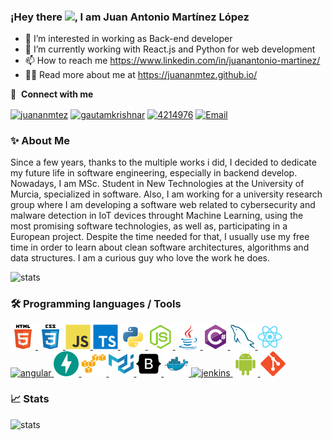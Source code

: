 ### ¡Hey there <a href="https://www.gautamkrishnar.com/"><img src="https://media.giphy.com/media/hvRJCLFzcasrR4ia7z/giphy.gif" width="5%"></a>, I am Juan Antonio Martínez López 
- 👀 I’m interested in working as Back-end developer
- 🌱 I’m currently working with React.js and Python for web development
- 📫 How to reach me https://www.linkedin.com/in/juanantonio-martinez/
- 👨‍💻 Read more about me at https://juananmtez.github.io/

🔗 &nbsp;**Connect with me**
<p align="left">
<a href="https://juananmtez.github.io/" target="blank"><img align="center" src="https://www.svgrepo.com/show/294206/web-webpage.svg" alt="juananmtez" height="30" width="40" /></a>
<a href="https://www.linkedin.com/in/juanantonio-martinez/" target="blank"><img align="center" src="https://raw.githubusercontent.com/rahuldkjain/github-profile-readme-generator/master/src/images/icons/Social/linked-in-alt.svg" alt="gautamkrishnar" height="30" width="40" /></a>
<a href="https://stackoverflow.com/users/19906802/juan-antonio-martinez-lopez" target="blank"><img align="center" src="https://raw.githubusercontent.com/rahuldkjain/github-profile-readme-generator/master/src/images/icons/Social/stack-overflow.svg" alt="4214976" height="30" width="40" /></a>
   <a href="mailto:martinezlopezjuanantonio@gmail.com"><img align="center" src="https://upload.wikimedia.org/wikipedia/commons/7/7e/Gmail_icon_%282020%29.svg" alt="Email" height="30" width="40" /></a>

</p>

### ✨ About Me

Since a few years, thanks to the multiple works i did, I decided to dedicate my future life in software engineering, especially in backend develop. Nowadays, I am MSc. Student in New Technologies at the University of Murcia, specialized in software. Also, I am working for a university research group where I am developing a software web related to cybersecurity and malware detection in IoT devices throught Machine Learning, using the most promising software technologies, as well as, participating in a European project. Despite the time needed for that, I usually use my free time in order to learn about clean software architectures, algorithms and data structures. I am a curious guy who love the work he does.


![stats](https://github-readme-stats.vercel.app/api?username=JuananMtez&hide_title=true&show_icons=true&theme=radical)

### 🛠️ Programming languages / Tools
<p align="left"> 
  <a href="https://www.w3.org/html/" target="_blank"> <img src="https://raw.githubusercontent.com/devicons/devicon/master/icons/html5/html5-original-wordmark.svg" alt="html5" width="40" height="40"/> </a>
  <a href="https://www.w3schools.com/css/" target="_blank"> <img src="https://raw.githubusercontent.com/devicons/devicon/master/icons/css3/css3-original-wordmark.svg" alt="css3" width="40" height="40"/> </a>
  <a href="https://developer.mozilla.org/en-US/docs/Web/JavaScript" target="_blank"> <img src="https://raw.githubusercontent.com/devicons/devicon/master/icons/javascript/javascript-original.svg" alt="javascript" width="40" height="40"/> </a>
  <a href="https://www.typescriptlang.org/" target="_blank"> <img src="https://github.com/devicons/devicon/blob/master/icons/typescript/typescript-original.svg" alt="typescript" width="40" height="40"/> </a>
  <a href="https://www.python.org" target="_blank"> <img src="https://raw.githubusercontent.com/devicons/devicon/master/icons/python/python-original.svg" alt="python" width="40" height="40"/> </a>
  <a href="https://nodejs.org" target="_blank"> <img src="https://raw.githubusercontent.com/devicons/devicon/master/icons/nodejs/nodejs-original.svg" alt="nodejs" width="40" height="40"/> </a>
  <a href="https://www.java.com/es/" target="_blank"> <img src="https://raw.githubusercontent.com/devicons/devicon/master/icons/java/java-original.svg" alt="nodejs" width="40" height="40"/> </
  <a href="https://learn.microsoft.com/en-us/dotnet/csharp/" target="_blank"> <img src="https://raw.githubusercontent.com/devicons/devicon/master/icons/csharp/csharp-original.svg" alt="csharp" width="40" height="40"/> </a>
  <a href="https://www.mysql.com/" target="_blank"> <img src="https://raw.githubusercontent.com/devicons/devicon/master/icons/mysql/mysql-original.svg" alt="mysql" width="40" height="40"/> </a>
  <a href="https://reactjs.org/" target="_blank"> <img src="https://raw.githubusercontent.com/devicons/devicon/master/icons/react/react-original.svg" alt="react" width="40" height="40"/> </a>
  <a href="https://angular.io" target="_blank"> <img src="https://angular.io/assets/images/logos/angular/angular.svg" alt="angular" width="40" height="40"/> </a>
  <a href="https://fastapi.tiangolo.com/" target="_blank"> <img src="https://raw.githubusercontent.com/devicons/devicon/master/icons/fastapi/fastapi-original.svg" alt="fastapi" width="40" height="40"/> </a>
  <a href="https://aws.amazon.com" target="_blank"> <img src="https://raw.githubusercontent.com/devicons/devicon/master/icons/amazonwebservices/amazonwebservices-original.svg" alt="aws" width="40" height="40"/> </a>
  <a href="https://mui.com/" target="_blank"> <img src="https://raw.githubusercontent.com/devicons/devicon/55609aa5bd817ff167afce0d965585c92040787a/icons/materialui/materialui-original.svg" alt="aws" width="40" height="40"/> </a>
  <a href="https://getbootstrap.com" target="_blank"> <img src="https://raw.githubusercontent.com/devicons/devicon/master/icons/bootstrap/bootstrap-plain.svg" alt="bootstrap" width="40" height="40"/> </a>
  <a href="https://www.docker.com/" target="_blank"> <img src="https://raw.githubusercontent.com/devicons/devicon/master/icons/docker/docker-original.svg" alt="docker" width="40" height="40"/> </a>
  <a href="https://www.jenkins.io" target="_blank"> <img src="https://www.vectorlogo.zone/logos/jenkins/jenkins-icon.svg" alt="jenkins" width="40" height="40"/> </a>
  <a href="https://www.android.com/" target="_blank"> <img src="https://raw.githubusercontent.com/devicons/devicon/55609aa5bd817ff167afce0d965585c92040787a/icons/android/android-original.svg" alt="android" width="40" height="40"/> </a>
  <a href="https://git-scm.com/" target="_blank"> <img src="https://raw.githubusercontent.com/devicons/devicon/55609aa5bd817ff167afce0d965585c92040787a/icons/git/git-original.svg" alt="git" width="40" height="40"/> </a>


  
    
</p>

### 📈 Stats
![stats](https://github-readme-stats.vercel.app/api/top-langs/?username=JuananMtez&hide_progress=false&show_icons=true&theme=radical)

